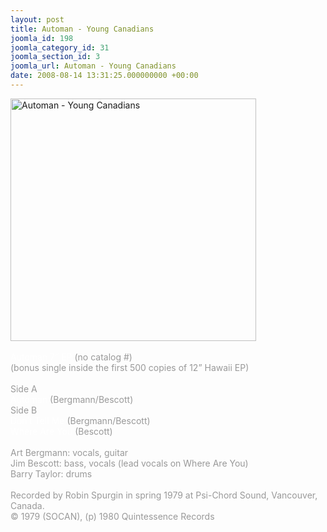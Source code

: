 ```yaml
---
layout: post
title: Automan - Young Canadians
joomla_id: 198
joomla_category_id: 31
joomla_section_id: 3
joomla_url: Automan - Young Canadians
date: 2008-08-14 13:31:25.000000000 +00:00
---
```

<img src="images/stories/album_covers/album_descriptions/young_canadians-automan.jpg" alt="Automan - Young Canadians" title="Automan - Young Canadians" style="border: 0px solid #000000; width: 393px; height: 388px" width="393" align="bottom" height="388" /><br />
<br />
<span style="color: #ffffff"><span style="color: #c0c0c0"><span style="color: #ffffff">Automan 7&rdquo; EP</span> <span style="color: #999999">(no catalog #)<br />
(bonus single inside the first 500 copies of 12&rdquo; Hawaii EP)<br />
<br />
Side A</span>
<br />
<span style="color: #ffffff">
Automan</span> <span style="color: #999999">(Bergmann/Bescott)</span><br />
<span style="color: #999999">
Side B</span><br />
<span style="color: #ffffff">
Don&rsquo;t Tell Me</span> <span style="color: #999999">(Bergmann/Bescott)</span><br />
<span style="color: #ffffff">
Where Are You</span> <span style="color: #999999">(Bescott)<br />
<br />
Art Bergmann: vocals, guitar<br />
Jim Bescott: bass, vocals (lead vocals on Where Are You)<br />
Barry Taylor: drums<br />
<br />
Recorded by Robin Spurgin in spring 1979 at Psi-Chord Sound, Vancouver, Canada.<br />
&copy; 1979 (SOCAN), (p) 1980 Quintessence Records</span>
</span><span style="color: #999999">
<br />
</span>
<br />
</span>
